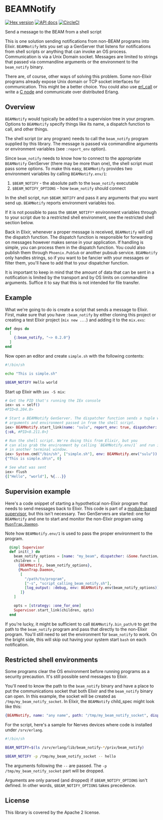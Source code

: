 # BEAMNotify

[![Hex version](https://img.shields.io/hexpm/v/beam_notify.svg "Hex version")](https://hex.pm/packages/beam_notify)
[![API docs](https://img.shields.io/hexpm/v/beam_notify.svg?label=hexdocs "API docs")](https://hexdocs.pm/beam_notify/BEAMNotify.html)
[![CircleCI](https://circleci.com/gh/nerves-networking/beam_notify.svg?style=svg)](https://circleci.com/gh/nerves-networking/beam_notify)

Send a message to the BEAM from a shell script

This is one solution sending notifications from non-BEAM programs into Elixir.
`BEAMNotify` lets you set up a GenServer that listens for notifications from
shell scripts or anything that can invoke an OS process. Communication is via a
Unix Domain socket. Messages are limited to strings that passed via commandline
arguments or the environment to the `beam_notify` binary.

There are, of course, other ways of solving this problem. Some non-Elixir
programs already expose Unix domain or TCP socket interfaces for communication.
This might be a better choice. You could also use
[erl_call](http://erlang.org/doc/man/erl_call.html) or write a [C
node](http://erlang.org/doc/apps/erl_interface/ei_users_guide.html#introduction)
and communicate over distributed Erlang.

## Overview

`BEAMNotify` would typically be added to a supervision tree in your program.
Options to `BEAMNotify` specify things like its name, a dispatch function to
call, and other things.

The shell script (or any program) needs to call the `beam_notify` program
supplied by this library. The message is passed via commandline arguments or
environment variables (see `:report_env` option).

Since `beam_notify` needs to know how to connect to the appropriate
`BEAMNotify` GenServer (there may be more than one), the shell script must pass
some options. To make this easy, `BEAMNotify` provides two environment
variables by calling `BEAMNotify.env/1`:

1. `$BEAM_NOTIFY` - the absolute path to the `beam_notify` executable
2. `$BEAM_NOTIFY_OPTIONS` - how `beam_notify` should connect

In the shell script, run `$BEAM_NOTIFY` and pass it any arguments that you want
send up. `BEAMNotify` reports environment variables too.

If it is not possible to pass the `$BEAM_NOTIFY*` environment variables through
to your script due to a restricted shell environment, see the restricted shell
section below.

Back in Elixir, whenever a proper message is received, `BEAMNotify` will call
the dispatch function. The dispatch function is responsible for forwarding on
messages however makes sense in your application. If handling is simple, you can
process them in the dispatch function. You could also publish them through
`Phoenix.PubSub` or another pubsub service. `BEAMNotify` only handles strings,
so if you want to be fancier with your messages or filter them, you'll have to
add that to your dispatcher function.

It is important to keep in mind that the amount of data that can be sent in a
notification is limited by the transport and by OS limits on commandline
arguments. Suffice it to say that this is not intended for file transfer.

## Example

What we're going to do is create a script that sends a message to Elixir.
First, make sure that you have `:beam_notify` by either cloning this project or
creating a test Elixir project (`mix new ...`) and adding it to the `mix.exs`:

```elixir
def deps do
  [
    {:beam_notify, "~> 0.2.0"}
  ]
end
```

Now open an editor and create `simple.sh` with the following contents:

```sh
#!/bin/sh

echo "This is simple.sh"

$BEAM_NOTIFY Hello world
```

Start up Elixir with `iex -S mix`:

```elixir
# Get the PID that's running the IEx console
iex> us = self()
#PID<0.204.0>

# Start a BEAMNotify GenServer. The dispatcher function sends a tuple with the
# arguments and environment passed in from the shell script.
iex> BEAMNotify.start_link(name: "sulu", report_env: true, dispatcher: &send(us, {&1, &2}))
{:ok, #PID<0.211.0>}

# Run the shell script. We're doing this from Elixir, but you
# can also grab the environment by calling `BEAMNotify.env/1` and run it
# in another terminal window.
iex> System.cmd("/bin/sh", ["simple.sh"], env: BEAMNotify.env("sulu"))
{"This is simple.sh\n", 0}

# See what was sent
iex> flush
{["Hello", "world"], %{...}}
```

## Supervision example

Here's a code snippet of starting a hypothetical non-Elixir program that needs
to send messages back to Elixir. This code is part of a [module-based
supervisor](https://hexdocs.pm/elixir/Supervisor.html#module-module-based-supervisors),
but this isn't necessary. Two GenServers are started: one for `BEAMNotify` and
one to start and monitor the non-Elixir program using
[`MuonTrap.Daemon`](https://hexdocs.pm/muontrap/MuonTrap.Daemon.html).

Note how `BEAMNotify.env/1` is used to pass the proper environment to the
program.

```elixir
  @impl Supervisor
  def init(_) do
    beam_notify_options = [name: "my_beam", dispatcher: &Some.function/2]
    children = [
      {BEAMNotify, beam_notify_options},
      {MuonTrap.Daemon,
       [
         "/path/to/program",
         ["-s", "script_calling_beam_notify.sh"],
         [log_output: :debug, env: BEAMNotify.env(beam_notify_options)]
       ]}
    ]

    opts = [strategy: :one_for_one]
    Supervisor.start_link(children, opts)
  end
```

If you're lucky, it might be sufficient to call `BEAMNotify.bin_path/0` to get
the path to the `beam_notify` program and pass that directly to the non-Elixir
program. You'll still need to set the environment for `beam_notify` to work. On
the bright side, this will skip out having your system start `bash` on each
notification.

## Restricted shell environments

Some programs clear the OS environment before running programs as a security
precaution. It's still possible send messages to Elixir.

You'll need to know the path to the `beam_notify` binary and have a place to put
the communications socket that both Elixir and the `beam_notify` binary can
open. In this example, the socket will be created as
`/tmp/my_beam_notify_socket`. In Elixir, the `BEAMNotify` child_spec might look
like this:

```elixir
{BEAMNotify, name: "any name", path: "/tmp/my_beam_notify_socket", dispatcher: &Some.function/2}
```

For the script, here's a sample for Nerves devices where code is installed under
`/srv/erlang`.

```sh
#!/bin/sh

BEAM_NOTIFY=$(ls /srv/erlang/lib/beam_notify-*/priv/beam_notify)

$BEAM_NOTIFY -p /tmp/my_beam_notify_socket -- hello
```

The arguments following the `--` are passed. The `-p /tmp/my_beam_notify_socket`
part will be dropped.

Arguments are only parsed (and dropped) if `$BEAM_NOTIFY_OPTIONS` isn't defined.
In other words, `$BEAM_NOTIFY_OPTIONS` takes precedence.

## License

This library is covered by the Apache 2 license.
